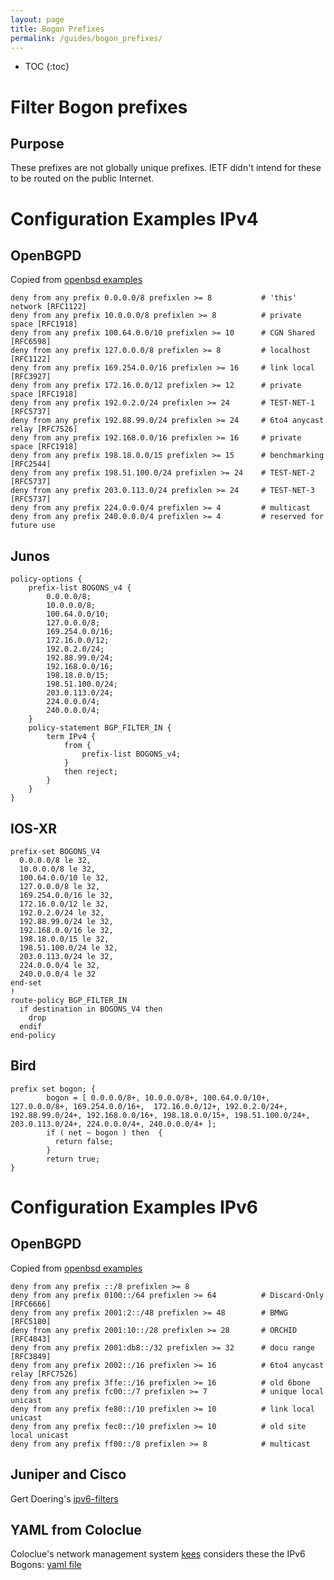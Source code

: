 ```yaml
---
layout: page
title: Bogon Prefixes
permalink: /guides/bogon_prefixes/
---
```


* TOC
{:toc}

# Filter Bogon prefixes

## Purpose

These prefixes are not globally unique prefixes. IETF didn't intend for
these to be routed on the public Internet.

# Configuration Examples IPv4

## OpenBGPD

Copied from [openbsd examples](https://github.com/openbsd/src/blob/master/etc/examples/bgpd.conf#L97-L109)

```
deny from any prefix 0.0.0.0/8 prefixlen >= 8           # 'this' network [RFC1122]
deny from any prefix 10.0.0.0/8 prefixlen >= 8          # private space [RFC1918]
deny from any prefix 100.64.0.0/10 prefixlen >= 10      # CGN Shared [RFC6598]
deny from any prefix 127.0.0.0/8 prefixlen >= 8         # localhost [RFC1122]
deny from any prefix 169.254.0.0/16 prefixlen >= 16     # link local [RFC3927]
deny from any prefix 172.16.0.0/12 prefixlen >= 12      # private space [RFC1918]
deny from any prefix 192.0.2.0/24 prefixlen >= 24       # TEST-NET-1 [RFC5737]
deny from any prefix 192.88.99.0/24 prefixlen >= 24     # 6to4 anycast relay [RFC7526]
deny from any prefix 192.168.0.0/16 prefixlen >= 16     # private space [RFC1918]
deny from any prefix 198.18.0.0/15 prefixlen >= 15      # benchmarking [RFC2544]
deny from any prefix 198.51.100.0/24 prefixlen >= 24    # TEST-NET-2 [RFC5737]
deny from any prefix 203.0.113.0/24 prefixlen >= 24     # TEST-NET-3 [RFC5737]
deny from any prefix 224.0.0.0/4 prefixlen >= 4         # multicast
deny from any prefix 240.0.0.0/4 prefixlen >= 4         # reserved for future use
```
## Junos
```
policy-options {
    prefix-list BOGONS_v4 {
        0.0.0.0/8;
        10.0.0.0/8;
        100.64.0.0/10;
        127.0.0.0/8;
        169.254.0.0/16;
        172.16.0.0/12;
        192.0.2.0/24;
        192.88.99.0/24;
        192.168.0.0/16;
        198.18.0.0/15;
        198.51.100.0/24;
        203.0.113.0/24;
        224.0.0.0/4;
        240.0.0.0/4;
    }
    policy-statement BGP_FILTER_IN {
        term IPv4 {
            from {
                prefix-list BOGONS_v4;
            }
            then reject;
        }
    }
}
```
## IOS-XR
```
prefix-set BOGONS_V4
  0.0.0.0/8 le 32,
  10.0.0.0/8 le 32,
  100.64.0.0/10 le 32,
  127.0.0.0/8 le 32,
  169.254.0.0/16 le 32,
  172.16.0.0/12 le 32,
  192.0.2.0/24 le 32,
  192.88.99.0/24 le 32,
  192.168.0.0/16 le 32,
  198.18.0.0/15 le 32,
  198.51.100.0/24 le 32,
  203.0.113.0/24 le 32,
  224.0.0.0/4 le 32,
  240.0.0.0/4 le 32
end-set
!
route-policy BGP_FILTER_IN
  if destination in BOGONS_V4 then
    drop
  endif
end-policy
```
## Bird
```
prefix set bogon; {
        bogon = [ 0.0.0.0/8+, 10.0.0.0/8+, 100.64.0.0/10+, 127.0.0.0/8+, 169.254.0.0/16+,  172.16.0.0/12+, 192.0.2.0/24+, 192.88.99.0/24+, 192.168.0.0/16+, 198.18.0.0/15+, 198.51.100.0/24+, 203.0.113.0/24+, 224.0.0.0/4+, 240.0.0.0/4+ ];
        if ( net ~ bogon ) then  {
          return false;
        }
        return true;
}
```
# Configuration Examples IPv6

## OpenBGPD

Copied from [openbsd examples](https://github.com/openbsd/src/blob/master/etc/examples/bgpd.conf#L111-L121)

```
deny from any prefix ::/8 prefixlen >= 8
deny from any prefix 0100::/64 prefixlen >= 64          # Discard-Only [RFC6666]
deny from any prefix 2001:2::/48 prefixlen >= 48        # BMWG [RFC5180]
deny from any prefix 2001:10::/28 prefixlen >= 28       # ORCHID [RFC4843]
deny from any prefix 2001:db8::/32 prefixlen >= 32      # docu range [RFC3849]
deny from any prefix 2002::/16 prefixlen >= 16          # 6to4 anycast relay [RFC7526]
deny from any prefix 3ffe::/16 prefixlen >= 16          # old 6bone
deny from any prefix fc00::/7 prefixlen >= 7            # unique local unicast
deny from any prefix fe80::/10 prefixlen >= 10          # link local unicast
deny from any prefix fec0::/10 prefixlen >= 10          # old site local unicast
deny from any prefix ff00::/8 prefixlen >= 8            # multicast
```

## Juniper and Cisco

Gert Doering's [ipv6-filters](https://www.space.net/~gert/RIPE/ipv6-filters.html)

## YAML from Coloclue

Coloclue's network management system [kees](https://github.com/coloclue/kees) considers these the IPv6 Bogons: [yaml file](https://github.com/coloclue/kees/blob/master/vars/generic.yml#L70-L156)
